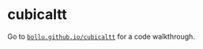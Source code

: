 # cubicaltt

Go to [`bollu.github.io/cubicaltt`](http://bollu.github.io/cubicaltt) for a
code walkthrough.

